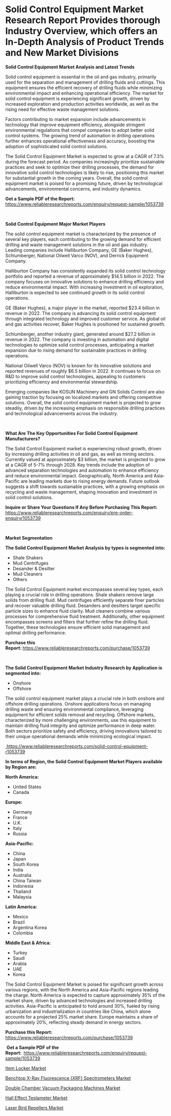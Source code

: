 <p><h1>Solid Control Equipment Market Research Report Provides thorough Industry Overview, which offers an In-Depth Analysis of Product Trends and New Market Divisions</h1></p><p><strong>Solid Control Equipment Market Analysis and Latest Trends</strong></p>
<p><p>Solid control equipment is essential in the oil and gas industry, primarily used for the separation and management of drilling fluids and cuttings. This equipment ensures the efficient recovery of drilling fluids while minimizing environmental impact and enhancing operational efficiency. The market for solid control equipment is experiencing significant growth, driven by increased exploration and production activities worldwide, as well as the rising need for effective waste management solutions.</p><p>Factors contributing to market expansion include advancements in technology that improve equipment efficiency, alongside stringent environmental regulations that compel companies to adopt better solid control systems. The growing trend of automation in drilling operations further enhances operational effectiveness and accuracy, boosting the adoption of sophisticated solid control solutions.</p><p>The Solid Control Equipment Market is expected to grow at a CAGR of 7.3% during the forecast period. As companies increasingly prioritize sustainable practices and seek to optimize their drilling processes, the demand for innovative solid control technologies is likely to rise, positioning this market for substantial growth in the coming years. Overall, the solid control equipment market is poised for a promising future, driven by technological advancements, environmental concerns, and industry dynamics.</p></p>
<p><strong>Get a Sample PDF of the Report:&nbsp;</strong> <a href="https://www.reliableresearchreports.com/enquiry/request-sample/1053739?utm_campaign=117&utm_medium=2&utm_source=Github&utm_content=ia&utm_term=28022025&utm_id=solid-control-equipment">https://www.reliableresearchreports.com/enquiry/request-sample/1053739</a></p>
<p>&nbsp;</p>
<p><strong>Solid Control Equipment Major Market Players</strong></p>
<p><p>The solid control equipment market is characterized by the presence of several key players, each contributing to the growing demand for efficient drilling and waste management solutions in the oil and gas industry. Leading companies include Halliburton Company, GE (Baker Hughes), Schlumberger, National Oilwell Varco (NOV), and Derrick Equipment Company.</p><p>Halliburton Company has consistently expanded its solid control technology portfolio and reported a revenue of approximately $14.5 billion in 2022. The company focuses on innovative solutions to enhance drilling efficiency and reduce environmental impact. With increasing investment in oil exploration, Halliburton is expected to see continued growth in its solid control operations.</p><p>GE (Baker Hughes), a major player in the market, reported $23.4 billion in revenue in 2022. The company is advancing its solid control equipment through integrated technology and improved customer service. As global oil and gas activities recover, Baker Hughes is positioned for sustained growth.</p><p>Schlumberger, another industry giant, generated around $27.2 billion in revenue in 2022. The company is investing in automation and digital technologies to optimize solid control processes, anticipating a market expansion due to rising demand for sustainable practices in drilling operations.</p><p>National Oilwell Varco (NOV) is known for its innovative solutions and reported revenues of roughly $6.5 billion in 2022. It continues to focus on R&D to improve solid control technologies, appealing to customers prioritizing efficiency and environmental stewardship.</p><p>Emerging companies like KOSUN Machinery and GN Solids Control are also gaining traction by focusing on localized markets and offering competitive solutions. Overall, the solid control equipment market is projected to grow steadily, driven by the increasing emphasis on responsible drilling practices and technological advancements across the industry.</p></p>
<p>&nbsp;</p>
<p><strong>What Are The Key Opportunities For Solid Control Equipment Manufacturers?</strong></p>
<p><p>The Solid Control Equipment market is experiencing robust growth, driven by increasing drilling activities in oil and gas, as well as mining sectors. Currently valued at approximately $3 billion, the market is projected to grow at a CAGR of 5-7% through 2028. Key trends include the adoption of advanced separation technologies and automation to enhance efficiency and reduce environmental impact. Geographically, North America and Asia-Pacific are leading markets due to rising energy demands. Future outlook suggests a shift towards sustainable practices, with a growing emphasis on recycling and waste management, shaping innovation and investment in solid control solutions.</p></p>
<p><strong>Inquire or Share Your Questions If Any Before Purchasing This Report:</strong> <a href="https://www.reliableresearchreports.com/enquiry/pre-order-enquiry/1053739?utm_campaign=117&utm_medium=2&utm_source=Github&utm_content=ia&utm_term=28022025&utm_id=solid-control-equipment">https://www.reliableresearchreports.com/enquiry/pre-order-enquiry/1053739</a></p>
<p>&nbsp;</p>
<p><strong>Market Segmentation</strong></p>
<p><strong>The Solid Control Equipment Market Analysis by types is segmented into:</strong></p>
<p><ul><li>Shale Shakers</li><li>Mud Centrifuges</li><li>Desander & Desilter</li><li>Mud Cleaners</li><li>Others</li></ul></p>
<p><p>The Solid Control Equipment market encompasses several key types, each playing a crucial role in drilling operations. Shale shakers remove large solids from drilling fluid. Mud centrifuges efficiently separate finer particles and recover valuable drilling fluid. Desanders and desilters target specific particle sizes to enhance fluid clarity. Mud cleaners combine various processes for comprehensive fluid treatment. Additionally, other equipment encompasses screens and filters that further refine the drilling fluid. Together, these technologies ensure efficient solid management and optimal drilling performance.</p></p>
<p><strong>Purchase this Report:&nbsp;</strong><a href="https://www.reliableresearchreports.com/purchase/1053739?utm_campaign=117&utm_medium=2&utm_source=Github&utm_content=ia&utm_term=28022025&utm_id=solid-control-equipment">https://www.reliableresearchreports.com/purchase/1053739</a></p>
<p>&nbsp;</p>
<p><strong>The Solid Control Equipment Market Industry Research by Application is segmented into:</strong></p>
<p><ul><li>Onshore</li><li>Offshore</li></ul></p>
<p><p>The solid control equipment market plays a crucial role in both onshore and offshore drilling operations. Onshore applications focus on managing drilling waste and ensuring environmental compliance, leveraging equipment for efficient solids removal and recycling. Offshore markets, characterized by more challenging environments, use this equipment to maintain drilling fluid integrity and optimize performance in deep water. Both sectors prioritize safety and efficiency, driving innovations tailored to their unique operational demands while minimizing ecological impact.</p></p>
<p><a href="https://www.reliableresearchreports.com/solid-control-equipment-r1053739?utm_campaign=117&utm_medium=2&utm_source=Github&utm_content=ia&utm_term=28022025&utm_id=solid-control-equipment">&nbsp;https://www.reliableresearchreports.com/solid-control-equipment-r1053739</a></p>
<p><strong>In terms of Region, the Solid Control Equipment Market Players available by Region are:</strong></p>
<p>
    <p> <strong> North America: </strong>
        <ul>
            <li>United States</li>
            <li>Canada</li>
        </ul>
        </p> 
    <p> <strong> Europe: </strong>
        <ul>
            <li>Germany</li>
            <li>France</li>
            <li>U.K.</li>
            <li>Italy</li>
            <li>Russia</li>
        </ul>
        </p> 
    <p> <strong> Asia-Pacific: </strong>
        <ul>
            <li>China</li>
            <li>Japan</li>
            <li>South Korea</li>
            <li>India</li>
            <li>Australia</li>
            <li>China Taiwan</li>
            <li>Indonesia</li>
            <li>Thailand</li>
            <li>Malaysia</li>
        </ul>
        </p> 
    <p> <strong> Latin America: </strong>
        <ul>
            <li>Mexico</li>
            <li>Brazil</li>
            <li>Argentina Korea</li>
            <li>Colombia</li>
        </ul>
        </p> 
    <p> <strong> Middle East & Africa: </strong>
        <ul>
            <li>Turkey</li>
            <li>Saudi</li>
            <li>Arabia</li>
            <li>UAE</li>
            <li>Korea</li>
        </ul>
    </p>
    </p>
<p><p>The Solid Control Equipment Market is poised for significant growth across various regions, with the North America and Asia-Pacific regions leading the charge. North America is expected to capture approximately 35% of the market share, driven by advanced technologies and increased drilling activities. Asia-Pacific is anticipated to hold around 30%, fueled by rising urbanization and industrialization in countries like China, which alone accounts for a projected 25% market share. Europe maintains a share of approximately 20%, reflecting steady demand in energy sectors. </p></p>
<p><strong>Purchase this Report: </strong><a href="https://www.reliableresearchreports.com/purchase/1053739?utm_campaign=117&utm_medium=2&utm_source=Github&utm_content=ia&utm_term=28022025&utm_id=solid-control-equipment">https://www.reliableresearchreports.com/purchase/1053739</a></p>
<p>&nbsp;<strong>Get a Sample PDF of the Report:&nbsp;&nbsp;</strong><a href="https://www.reliableresearchreports.com/enquiry/request-sample/1053739?utm_campaign=117&utm_medium=2&utm_source=Github&utm_content=ia&utm_term=28022025&utm_id=solid-control-equipment">https://www.reliableresearchreports.com/enquiry/request-sample/1053739</a></p>
<p><strong></strong></p>
<p><p><a href="https://github.com/ubavicachida/Market-Research-Report-List-1/blob/main/item-locker-market.md?utm_campaign=117&utm_medium=2&utm_source=Github&utm_content=ia&utm_term=28022025&utm_id=solid-control-equipment">Item Locker Market</a></p><p><a href="https://github.com/morraazes/Market-Research-Report-List-1/blob/main/benchtop-x-ray-fluorescence-xrf-spectrometers-market.md?utm_campaign=117&utm_medium=2&utm_source=Github&utm_content=ia&utm_term=28022025&utm_id=solid-control-equipment">Benchtop X-Ray Fluorescence (XRF) Spectrometers Market</a></p><p><a href="https://github.com/vaduzunny/Market-Research-Report-List-1/blob/main/double-chamber-vacuum-packaging-machines-market.md?utm_campaign=117&utm_medium=2&utm_source=Github&utm_content=ia&utm_term=28022025&utm_id=solid-control-equipment">Double Chamber Vacuum Packaging Machines Market</a></p><p><a href="https://github.com/daleogrando/Market-Research-Report-List-1/blob/main/hall-effect-teslameter-market.md?utm_campaign=117&utm_medium=2&utm_source=Github&utm_content=ia&utm_term=28022025&utm_id=solid-control-equipment">Hall Effect Teslameter Market</a></p><p><a href="https://github.com/dayaanapis5/Market-Research-Report-List-1/blob/main/laser-bird-repellers-market.md?utm_campaign=117&utm_medium=2&utm_source=Github&utm_content=ia&utm_term=28022025&utm_id=solid-control-equipment">Laser Bird Repellers Market</a></p></p>